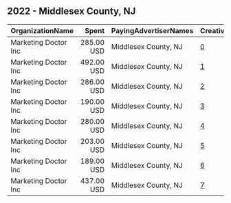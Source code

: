 ## 2022 - Middlesex County, NJ 
|OrganizationName|Spent|PayingAdvertiserNames|CreativeUrls|Impressions|Genders|AgeBrackets|CountryCodes|BillingAddresses|CandidateBallotInformation|
|:---|---:|:---|:---|---:|:---|:---|:---|:---|:---|
|Marketing Doctor Inc|285.00 USD|Middlesex County, NJ|[0](https://www.snap.com/political-ads/asset/5af8d084edeec4943c3dce0f49e7b507242363880ea204367e3de33e0298a563?mediaType=mp4)|66,247||18+|united states|"55 Damon Rd Suite 1,Northampton,01060,US"||
|Marketing Doctor Inc|492.00 USD|Middlesex County, NJ|[1](https://www.snap.com/political-ads/asset/d586b0ddc3e6aaba19977a214e95ee67de7c1362c88b56a6fb516b4d50d38822?mediaType=png)|114,304||18+|united states|"55 Damon Rd Suite 1,Northampton,01060,US"||
|Marketing Doctor Inc|286.00 USD|Middlesex County, NJ|[2](https://www.snap.com/political-ads/asset/2bb94908dc3401d8afae94bb1f3b1db5c137a5fa24807517c1d99abdc607981c?mediaType=png)|23,420||18+|united states|"55 Damon Rd Suite 1,Northampton,01060,US"||
|Marketing Doctor Inc|190.00 USD|Middlesex County, NJ|[3](https://www.snap.com/political-ads/asset/c461777e0940319a661337387091eb219e4f3eca2a08e6bf5fa020a255dd0229?mediaType=mp4)|15,688||18+|united states|"55 Damon Rd Suite 1,Northampton,01060,US"||
|Marketing Doctor Inc|280.00 USD|Middlesex County, NJ|[4](https://www.snap.com/political-ads/asset/789f46778cc3a329e13e6579ea1163e4ad61ac016492414ca35afef3d5ad82a7?mediaType=mp4)|64,817||18+|united states|"55 Damon Rd Suite 1,Northampton,01060,US"||
|Marketing Doctor Inc|203.00 USD|Middlesex County, NJ|[5](https://www.snap.com/political-ads/asset/63d3392bcfdc462452498d24da4536d6be222ff670a46dcfa87d1dba798a2322?mediaType=mp4)|16,745||18+|united states|"55 Damon Rd Suite 1,Northampton,01060,US"||
|Marketing Doctor Inc|189.00 USD|Middlesex County, NJ|[6](https://www.snap.com/political-ads/asset/760ad37e65288cffbb9bc54c395b8cf90aca6bd5fd92f4cb90339589cdc5b7a3?mediaType=mp4)|15,604||18+|united states|"55 Damon Rd Suite 1,Northampton,01060,US"||
|Marketing Doctor Inc|437.00 USD|Middlesex County, NJ|[7](https://www.snap.com/political-ads/asset/ba15970d15729cd76572db22b30efb7ebd2acffe96bad3edb9e1d583cfb06bc5?mediaType=mp4)|101,517||18+|united states|"55 Damon Rd Suite 1,Northampton,01060,US"||
